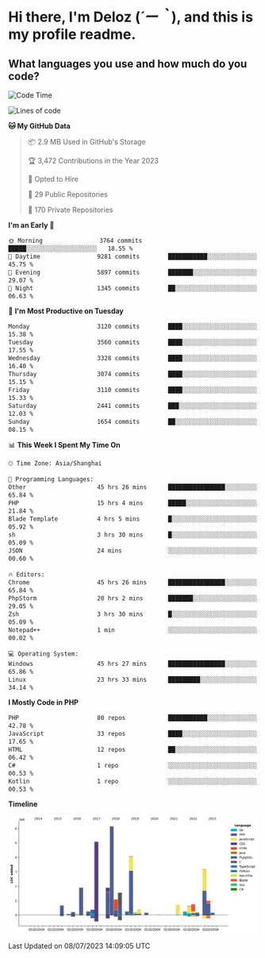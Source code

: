 # **Hi there, I'm Deloz (*´ー｀*), and this is my profile readme.**

## **What languages you use and how much do you code?**

<!--START_SECTION:waka-->
![Code Time](http://img.shields.io/badge/Code%20Time-1%2C862%20hrs%2031%20mins-blue)

![Lines of code](https://img.shields.io/badge/From%20Hello%20World%20I%27ve%20Written-31.3%20million%20lines%20of%20code-blue)

**🐱 My GitHub Data** 

> 📦 2.9 MB Used in GitHub's Storage 
 > 
> 🏆 3,472 Contributions in the Year 2023
 > 
> 💼 Opted to Hire
 > 
> 📜 29 Public Repositories 
 > 
> 🔑 170 Private Repositories 
 > 
**I'm an Early 🐤** 

```text
🌞 Morning                3764 commits        █████░░░░░░░░░░░░░░░░░░░░   18.55 % 
🌆 Daytime                9281 commits        ███████████░░░░░░░░░░░░░░   45.75 % 
🌃 Evening                5897 commits        ███████░░░░░░░░░░░░░░░░░░   29.07 % 
🌙 Night                  1345 commits        ██░░░░░░░░░░░░░░░░░░░░░░░   06.63 % 
```
📅 **I'm Most Productive on Tuesday** 

```text
Monday                   3120 commits        ████░░░░░░░░░░░░░░░░░░░░░   15.38 % 
Tuesday                  3560 commits        ████░░░░░░░░░░░░░░░░░░░░░   17.55 % 
Wednesday                3328 commits        ████░░░░░░░░░░░░░░░░░░░░░   16.40 % 
Thursday                 3074 commits        ████░░░░░░░░░░░░░░░░░░░░░   15.15 % 
Friday                   3110 commits        ████░░░░░░░░░░░░░░░░░░░░░   15.33 % 
Saturday                 2441 commits        ███░░░░░░░░░░░░░░░░░░░░░░   12.03 % 
Sunday                   1654 commits        ██░░░░░░░░░░░░░░░░░░░░░░░   08.15 % 
```


📊 **This Week I Spent My Time On** 

```text
🕑︎ Time Zone: Asia/Shanghai

💬 Programming Languages: 
Other                    45 hrs 26 mins      ████████████████░░░░░░░░░   65.84 % 
PHP                      15 hrs 4 mins       █████░░░░░░░░░░░░░░░░░░░░   21.84 % 
Blade Template           4 hrs 5 mins        █░░░░░░░░░░░░░░░░░░░░░░░░   05.92 % 
sh                       3 hrs 30 mins       █░░░░░░░░░░░░░░░░░░░░░░░░   05.09 % 
JSON                     24 mins             ░░░░░░░░░░░░░░░░░░░░░░░░░   00.60 % 

🔥 Editors: 
Chrome                   45 hrs 26 mins      ████████████████░░░░░░░░░   65.84 % 
PhpStorm                 20 hrs 2 mins       ███████░░░░░░░░░░░░░░░░░░   29.05 % 
Zsh                      3 hrs 30 mins       █░░░░░░░░░░░░░░░░░░░░░░░░   05.09 % 
Notepad++                1 min               ░░░░░░░░░░░░░░░░░░░░░░░░░   00.02 % 

💻 Operating System: 
Windows                  45 hrs 27 mins      ████████████████░░░░░░░░░   65.86 % 
Linux                    23 hrs 33 mins      █████████░░░░░░░░░░░░░░░░   34.14 % 
```

**I Mostly Code in PHP** 

```text
PHP                      80 repos            ███████████░░░░░░░░░░░░░░   42.78 % 
JavaScript               33 repos            ████░░░░░░░░░░░░░░░░░░░░░   17.65 % 
HTML                     12 repos            ██░░░░░░░░░░░░░░░░░░░░░░░   06.42 % 
C#                       1 repo              ░░░░░░░░░░░░░░░░░░░░░░░░░   00.53 % 
Kotlin                   1 repo              ░░░░░░░░░░░░░░░░░░░░░░░░░   00.53 % 
```



**Timeline**

![Lines of Code chart](https://raw.githubusercontent.com/deloz/deloz/main/assets/bar_graph.png)


 Last Updated on 08/07/2023 14:09:05 UTC
<!--END_SECTION:waka-->
